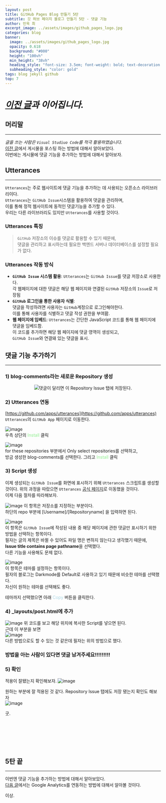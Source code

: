 ```yaml
---
layout: post
title: GitHub Pages Blog 만들기 5탄
subtitle: 깃 허브 페이지 블로그 만들기 5탄 - 댓글 기능
author: 민욱 최 
excerpt_image: ../assets/images/github_pages_logo.jpg
categories: blog
banner:
  image: ../assets/images/github_pages_logo.jpg
  opacity: 0.618
  background: "#000"
  height: "100vh"
  min_height: "38vh"
  heading_style: "font-size: 3.5em; font-weight: bold; text-decoration: underline"
  subheading_style: "color: gold"
tags: blog jekyll github
top: 7
---
```

      
 

# *[이전 글](https://choimu4.github.io/blog/2024/01/11/%EA%B9%83-%ED%97%88%EB%B8%8C-%EB%B8%94%EB%A1%9C%EA%B7%B8-%EB%A7%8C%EB%93%A4%EA%B8%B04.html)과 이어집니다.*
 
 
  



## 머리말  
---  
*글을 쓰는 사람은 `Visual Studiuo Code`를 적극 활용하였습니다.*  
[이전 글](https://choimu4.github.io/blog/2024/01/11/%EA%B9%83-%ED%97%88%EB%B8%8C-%EB%B8%94%EB%A1%9C%EA%B7%B8-%EB%A7%8C%EB%93%A4%EA%B8%B04.html)에서 게시물을 포스팅 하는 방법에 대해서 알아보았다.  
이번에는 게시물에 댓글 기능을 추가하는 방법에 대해서 알아보자.
## Utterances
---  
`Utterances`는 주로 웹사이트에 댓글 기능을 추가하는 데 사용되는 오픈소스 라이브러리이다.  
`Utterances`는 `GitHub Issue`시스템을 활용하여 댓글을 관리하며,   
이를 통해 정적 웹사이트에 동적인 댓글기능을 추가할 수 있다.  
우리는 다른 라이브러리도 있지만 `Utterances`를 사용할 것이다.

### Utterances 특징
>`GitHub` 저장소의 이슈를 댓글로 활용할 수 있기 때문에,  
>댓글을 관리하고 표시하는데 필요한 백엔드 서버나 데이터베이스를 설정할 필요가 없다.

### Utterances 작동 방식
  * **`GitHub Issue` 시스템 활용**: `Utterances`는 `GitHub Issue`를 댓글 저장소로 사용한다.  
  각 웹페이지에 대한 댓글은 해당 웹 페이지와 연결된 `GitHub` 저장소의 `Issue`로 저장됨
  * **`GitHub` 로그인을 통한 사용자 식별**:  
  댓글을 작성하려면 사용자는 `GitHub`계정으로 로그인해야한다.  
  이를 통해 사용자를 식별하고 댓글 작성 권한을 부여홤.  
  * **웹 페이지에 임베드**: `Utterances`는 간단한 JavaScript 코드를 통해 웹 페이지에 댓글을 임베드함.  
  이 코드를 추가하면 해당 웹 페이지에 댓글 영역이 생성되고,  
  `GitHub Issue`와 연결돼 있는 댓글을 표시.
## 댓글 기능 추가하기
---
### 1) blog-comments라는 새로운 Repository 생성  
<p align=center><img src = "https://github.com/choimu4/blog-comments/assets/61508051/75caeafb-4559-46b7-b5d5-6fd7a5cd511f">댓글이 달리면 이 Repository Issue 탭에 저장된다.</p>  

### 2) Utterances 연동

[https://github.com/apps/utterances](https://github.com/apps/utterances)  
`Utterances`의 `GitHub App` 페이지로 이동한다. 

![image](https://github.com/choimu4/blog-comments/assets/61508051/3de4a043-0f3a-4f58-b925-06dad57424bd)  
우측 상단의   <span style="color:lightgreen">Install</span>   클릭   

![image](https://github.com/scv0920/blog-comments/assets/61508051/88c0b2a6-45a6-4b65-ab42-7b0d0a91e275)  
for these repositories 부분에서 Only select repositories를 선택하고,  
방금 생성한 blog-comments를 선택한다.
그리고   <span style="color:lightgreen">Install</span>   클릭      


### 3) Script 생성  
이제 생성되는 `GitHub Issue`를 화면에 표시하기 위해 `Utterances` 스크립트를 생성할 것이다.
위의 과정을 따랐으면 `Utterances` [공식 페이지](https://utteranc.es/?installation_id=46030819&setup_action=install)로 이동했을 것이다.   
이제 다음 절차를 따라해보자. 

![image](https://github.com/scv0920/blog-comments/assets/61508051/d4e786ec-d882-48e7-9401-70248ca0ec82)
이 항목은 저장소를 지정하는 부분이다.  
하단의 repo 부분에 [Username]/[Repositoryname] 을 입력하면 된다.

![image](https://github.com/scv0920/blog-comments/assets/61508051/af6ae7f2-253f-4902-8ec9-8741682d7015)  
이 항목은 `GitHub Issue`에 작성된 내용 중 해당 페이지에 관한 댓글만 표시하기 위한 방법을 선택하는 항목이다.  
필자는 글의 제목은 바뀔 수 있어도 파일 명은 변하지 않는다고 생각했기 때문에,  
**Issue title contains page pathname**을 선택했다.  
다른 기능을 사용해도 문제 없다.  

![image](https://github.com/scv0920/blog-comments/assets/61508051/cd060ac3-1cde-439d-98f2-89883cf34012)  
이 항목은 테마를 설정하는 항목이다.  
필자의 블로그는 Darkmode를 Default로 사용하고 있기 때문에 비슷한 테마를 선택했다.  
자신이 원하는 테마를 선택해도 좋다.  

테마까지 선택했으면 아래   <span style="color:lightblue">Copy</span>   버튼을 클릭한다.

### 4) _layouts/post.html에 추가  
![image](https://github.com/scv0920/blog-comments/assets/61508051/c8e8e638-fd23-452a-a425-e568901c851b)
위 코드를 보고 해당 위치에 복사한 Script를 넣으면 된다.  
근데 이 부분을 보면   
![image](https://github.com/scv0920/blog-comments/assets/61508051/a9ac561a-e348-4b96-a411-8e2cc25e7d6e)  
다른 방법으로도 할 수 있는 것 같은데 필자는 위의 방법으로 했다.
### 방법을 아는 사람이 있다면 댓글 남겨주세요!!!!!!!!!

### 5) 확인
적용이 잘됐는지 확인해보자.
![image](https://github.com/choimu4/choimu4.github.io/assets/155925706/e11aa7c9-7b80-4dad-8494-6a20ea532c11)
 
원하는 부분에 잘 적용된 것 같다.
Repository Issue 탭에도 저장 됐는지 확인도 해보자  
![image](https://github.com/choimu4/choimu4.github.io/assets/155925706/63fc13cb-1b69-4f76-aa17-cfc2d44db72b)
  
굿.









<br>
<br>
<br>
<br>
<br>

## 5탄 끝
---
  
이번엔 댓글 기능을 추가하는 방법에 대해서 알아보았다.  
[다음 글]()에서는 Google Analytics를 연동하는 방법에 대해서 알아볼 것이다.

이상.